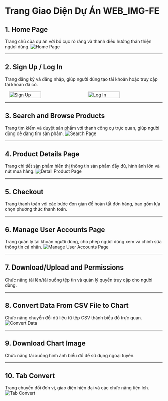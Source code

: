 # Trang Giao Diện Dự Án WEB_IMG-FE

## 1. Home Page
Trang chủ của dự án với bố cục rõ ràng và thanh điều hướng thân thiện người dùng.
![Home Page](https://github.com/BaoMinh000/WEB_IMG-Front-end/blob/385f60eddea0245f9d8fd785677ff9984a00035c/IMG%20demo/Home.jpeg?raw=true)

---

## 2. Sign Up / Log In
Trang đăng ký và đăng nhập, giúp người dùng tạo tài khoản hoặc truy cập tài khoản đã có.

<div style="display: flex; justify-content: space-around;">
  <img src="https://github.com/BaoMinh000/WEB_IMG-Front-end/blob/5554eef214ced3a78f4afc02d23eaab336f9e1cb/IMG%20demo/LOGIN.png" alt="Sign Up" style="width: 45%;">
  <img src="https://github.com/BaoMinh000/WEB_IMG-Front-end/blob/5554eef214ced3a78f4afc02d23eaab336f9e1cb/IMG%20demo/REGRIS.png" alt="Log In" style="width: 45%;">
</div>

---

## 3. Search and Browse Products
Trang tìm kiếm và duyệt sản phẩm với thanh công cụ trực quan, giúp người dùng dễ dàng tìm sản phẩm.
![Search Page](https://github.com/BaoMinh000/WEB_IMG-Front-end/blob/385f60eddea0245f9d8fd785677ff9984a00035c/IMG%20demo/searchpage.jpeg?raw=true)

---

## 4. Product Details Page
Trang chi tiết sản phẩm hiển thị thông tin sản phẩm đầy đủ, hình ảnh lớn và nút mua hàng.
![Detail Product Page](https://github.com/BaoMinh000/WEB_IMG-Front-end/blob/385f60eddea0245f9d8fd785677ff9984a00035c/IMG%20demo/Detailpageproduct.jpeg?raw=true)

---

## 5. Checkout
Trang thanh toán với các bước đơn giản để hoàn tất đơn hàng, bao gồm lựa chọn phương thức thanh toán.
 <!-- Thay URL hình nếu có hình cho trang này -->

---

## 6. Manage User Accounts Page
Trang quản lý tài khoản người dùng, cho phép người dùng xem và chỉnh sửa thông tin cá nhân.
![Manage User Accounts Page](https://github.com/BaoMinh000/WEB_IMG-Front-end/blob/385f60eddea0245f9d8fd785677ff9984a00035c/IMG%20demo/PROFILE%20USER.png?raw=true)

---

## 7. Download/Upload and Permissions
Chức năng tải lên/tải xuống tệp tin và quản lý quyền truy cập cho người dùng.
 <!-- Thay URL hình nếu có hình cho trang này -->

---

## 8. Convert Data From CSV File to Chart
Chức năng chuyển đổi dữ liệu từ tệp CSV thành biểu đồ trực quan.
![Convert Data](https://github.com/BaoMinh000/WEB_IMG-Front-end/blob/385f60eddea0245f9d8fd785677ff9984a00035c/IMG%20demo/CONVERTPAGE.jpeg?raw=true)

---

## 9. Download Chart Image
Chức năng tải xuống hình ảnh biểu đồ để sử dụng ngoại tuyến.<!-- Thay URL hình nếu có hình cho trang này -->

---

## 10. Tab Convert
Trang chuyển đổi đơn vị, giao diện hiện đại và các chức năng tiện ích.
![Tab Convert](https://github.com/BaoMinh000/WEB_IMG-Front-end/blob/385f60eddea0245f9d8fd785677ff9984a00035c/IMG%20demo/CONVERTPAGE.jpeg?raw=true)

